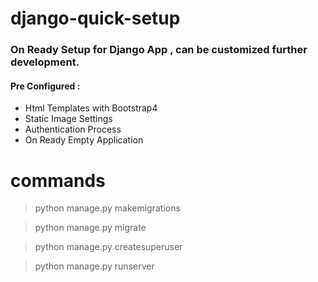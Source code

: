 # django-quick-setup

### On Ready Setup for Django App , can be customized further development.

#### Pre Configured :

- Html Templates with Bootstrap4
- Static Image Settings
- Authentication Process
- On Ready Empty Application

# commands

> python manage.py makemigrations

> python manage.py migrate

> python manage.py createsuperuser

> python manage.py runserver
